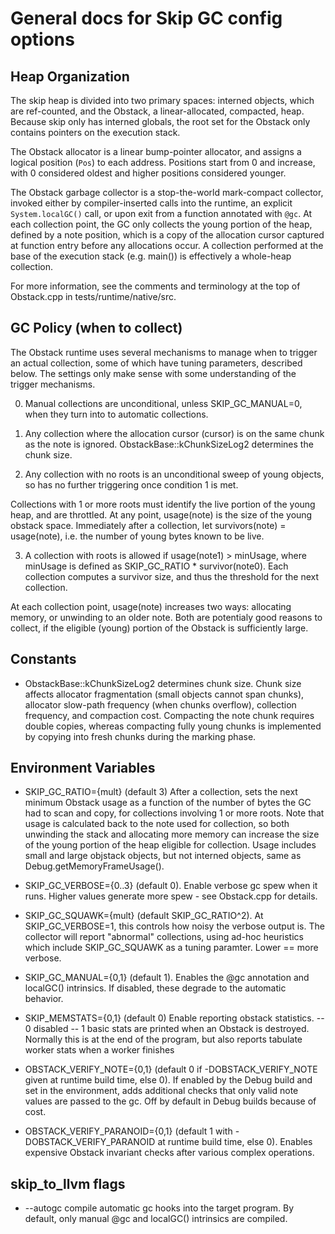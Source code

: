 # General docs for Skip GC config options

## Heap Organization

The skip heap is divided into two primary spaces: interned objects, which
are ref-counted, and the Obstack, a linear-allocated, compacted, heap.
Because skip only has interned globals, the root set for the Obstack only
contains pointers on the execution stack.

The Obstack allocator is a linear bump-pointer allocator, and assigns
a logical position (``Pos``) to each address. Positions start from 0 and
increase, with 0 considered oldest and higher positions considered younger.

The Obstack garbage collector is a stop-the-world mark-compact collector,
invoked either by compiler-inserted calls into the runtime, an explicit
``System.localGC()`` call, or upon exit from a function annotated with ``@gc``.
At each collection point, the GC only collects the young portion of the heap,
defined by a note position, which is a copy of the allocation cursor captured
at function entry before any allocations occur. A collection performed
at the base of the execution stack (e.g. main()) is effectively a whole-heap
collection.

For more information, see the comments and terminology at the top of
Obstack.cpp in tests/runtime/native/src.

## GC Policy (when to collect)

The Obstack runtime uses several mechanisms to manage when to trigger an actual
collection, some of which have tuning parameters, described below. The
settings only make sense with some understanding of the trigger mechanisms.

0. Manual collections are unconditional, unless SKIP_GC_MANUAL=0, when they
turn into to automatic collections.

1. Any collection where the allocation cursor (cursor) is on the same chunk
as the note is ignored. ObstackBase::kChunkSizeLog2 determines the chunk size.

2. Any collection with no roots is an unconditional sweep of young objects,
so has no further triggering once condition 1 is met.

Collections with 1 or more roots must identify the live portion of the
young heap, and are throttled. At any point, usage(note) is the size of
the young obstack space. Immediately after a collection, let survivors(note) =
usage(note), i.e. the number of young bytes known to be live.

3. A collection with roots is allowed if usage(note1) > minUsage, where
minUsage is defined as SKIP_GC_RATIO * survivor(note0). Each collection
computes a survivor size, and thus the threshold for the next collection.

At each collection point, usage(note) increases two ways: allocating memory,
or unwinding to an older note. Both are potentialy good reasons to collect,
if the eligible (young) portion of the Obstack is sufficiently large.

## Constants

- ObstackBase::kChunkSizeLog2 determines chunk size. Chunk size affects
  allocator fragmentation (small objects cannot span chunks), allocator
  slow-path frequency (when chunks overflow), collection frequency, and
  compaction cost. Compacting the note chunk requires double copies,
  whereas compacting fully young chunks is implemented by copying into
  fresh chunks during the marking phase.


## Environment Variables

- SKIP_GC_RATIO={mult} (default 3) After a collection, sets the next
  minimum Obstack usage as a function of the number of bytes the GC had
  to scan and copy, for collections involving 1 or more roots.
  Note that usage is calculated back to the note used for collection,
  so both unwinding the stack and allocating more memory
  can increase the size of the young portion of the heap eligible for
  collection. Usage includes small and large objstack objects, but not
  interned objects, same as Debug.getMemoryFrameUsage().

- SKIP_GC_VERBOSE={0..3} (default 0). Enable verbose gc spew when it runs.
  Higher values generate more spew - see Obstack.cpp for details.

- SKIP_GC_SQUAWK={mult} (default SKIP_GC_RATIO^2). At SKIP_GC_VERBOSE=1,
  this controls how noisy the verbose output is. The collector will report
  "abnormal" collections, using ad-hoc heuristics which include SKIP_GC_SQUAWK
  as a tuning paramter. Lower == more verbose.

- SKIP_GC_MANUAL={0,1} (default 1). Enables the @gc annotation and localGC()
  intrinsics. If disabled, these degrade to the automatic behavior.

- SKIP_MEMSTATS={0,1} (default 0) Enable reporting obstack statistics.
  -- 0 disabled
  -- 1 basic stats are printed when an Obstack is destroyed. Normally this
  is at the end of the program, but also reports tabulate worker stats when
  a worker finishes

- OBSTACK_VERIFY_NOTE={0,1} (default 0 if -DOBSTACK_VERIFY_NOTE given at
  runtime build time, else 0). If enabled by the Debug build and set in
  the environment, adds additional checks that only valid note values are
  passed to the gc. Off by default in Debug builds because of cost.

- OBSTACK_VERIFY_PARANOID={0,1} (default 1 with -DOBSTACK_VERIFY_PARANOID at
  runtime build time, else 0). Enables expensive Obstack invariant checks
  after various complex operations.

## skip_to_llvm flags

- --autogc compile automatic gc hooks into the target program. By default,
  only manual @gc and localGC() intrinsics are compiled.
